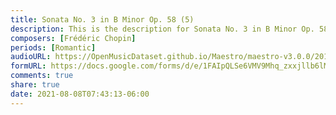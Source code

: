 ```yaml
---
title: Sonata No. 3 in B Minor Op. 58 (5)
description: This is the description for Sonata No. 3 in B Minor Op. 58 by Frédéric Chopin
composers: [Frédéric Chopin]
periods: [Romantic]
audioURL: https://OpenMusicDataset.github.io/Maestro/maestro-v3.0.0/2018/MIDI-Unprocessed_Chamber5_MID--AUDIO_18_R3_2018_wav--1.midi
formURL: https://docs.google.com/forms/d/e/1FAIpQLSe6VMV9Mhq_zxxjllb6lMzZTdXS6qTj9lUypnhmUd8QNsqCxg/viewform
comments: true
share: true
date: 2021-08-08T07:43:13-06:00
---
```


